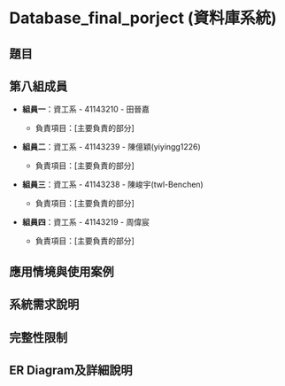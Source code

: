 # Database_final_porject (資料庫系統)
## 題目
## 第八組成員


- **組員一**：資工系 - 41143210 - 田晉嘉 
  - 負責項目：[主要負責的部分]

- **組員二**：資工系 - 41143239 - 陳億穎(yiyingg1226)
  - 負責項目：[主要負責的部分]

- **組員三**：資工系 - 41143238 -  陳峻宇(twl-Benchen)
  - 負責項目：[主要負責的部分]

- **組員四**：資工系 - 41143219 -  周偉宸
  - 負責項目：[主要負責的部分]

## 應用情境與使用案例

## 系統需求說明

## 完整性限制

## ER Diagram及詳細說明


